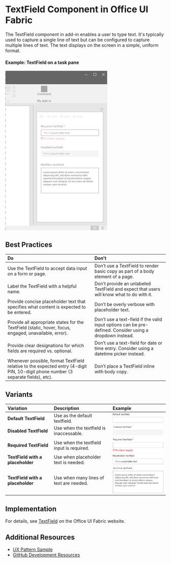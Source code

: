 # TextField Component in Office UI Fabric

The TextField component in add-in enables a user to type text. It's typically used to capture a single line of text but can be configured to capture multiple lines of text. The text displays on the screen in a simple, uniform format.
  
#### Example: TextField on a task pane

![An image showing the Textfield](../../images/overview_withApp_textField.png)

## Best Practices

|**Do**|**Don't**|
|:------------|:--------------|
|Use the TextField to accept data input on a form or page.|Don’t use a TextField to render basic copy as part of a body element of a page.|
|Label the TextField with a helpful name.|Don’t provide an unlabeled TextField and expect that users will know what to do with it.|
|Provide concise placeholder text that specifies what content is expected to be entered.|Don’t be overly verbose with placeholder text.|
|Provide all appropriate states for the TextField (static, hover, focus, engaged, unavailable, error).|Don’t use a text-field if the valid input options can be pre-defined. Consider using a dropdown instead.|
|Provide clear designations for which fields are required vs. optional.|Don’t use a text-field for date or time entry. Consider using a datetime picker instead.|
|Whenever possible, format TextField relative to the expected entry (4-digit PIN, 10-digit phone number (3 separate fields), etc).|Don’t place a TextField inline with body copy.|

## Variants

|**Variation**|**Description**|**Example**|
|:------------|:--------------|:----------|
|**Default TextField**|Use as the default textfield.|![Default TextField image](../../images/textfieldDefault.png)|
|**Disabled TextField**|Use when the textfield is inaccessable.|![Disabled TextField image](../../images/textfieldDisabled.png)|
|**Required TextField**|Use when the textfield input is required.|![Required TextField image](../../images/textfieldRequired.png)|
|**TextField with a placeholder**|Use when placeholder text is needed.|![TextField with a placeholder image](../../images/textfieldPlaceholder.png)|
|**TextField with a placeholder**|Use when many lines of text are needed.|![TextField with a placeholder image](../../images/textfieldMulti.png)|

## Implementation

For details, see [TextField](https://dev.office.com/fabric#/components/textfield) on the Office UI Fabric website.

## Additional Resources
* [UX Pattern Sample](https://office.visualstudio.com/DefaultCollection/OC/_git/GettingStarted-FabricReact)
* [GitHub Development Resources](https://github.com/OfficeDev/Office-Add-in-UX-Design-Patterns-Code)